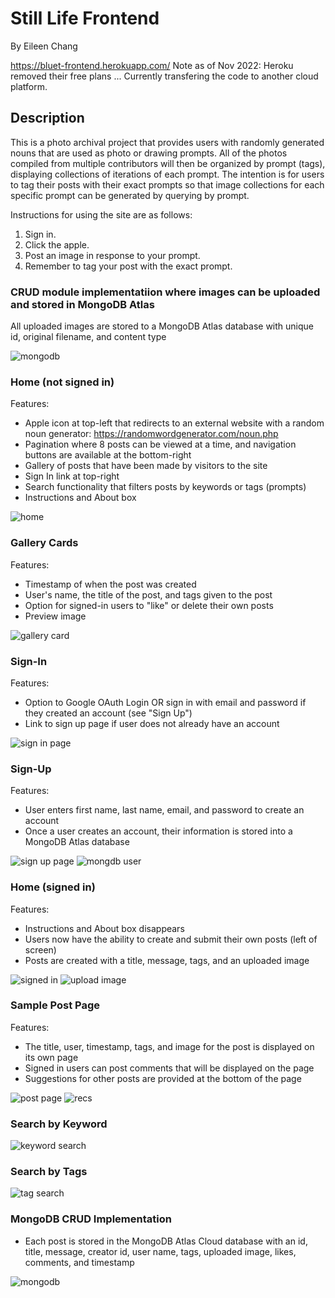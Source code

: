 # Still Life Frontend
By Eileen Chang

https://bluet-frontend.herokuapp.com/
Note as of Nov 2022: Heroku removed their free plans ... Currently transfering the code to another cloud platform.

## Description
This is a photo archival project that provides users with randomly generated nouns that are used as photo or drawing prompts. All of the photos compiled from multiple contributors will then be organized by prompt (tags), displaying collections of iterations of each prompt. The intention is for users to tag their posts with their exact prompts so that image collections for each specific prompt can be generated by querying by prompt.

Instructions for using the site are as follows:
1. Sign in. 
2. Click the apple. 
3. Post an image in response to your prompt. 
4. Remember to tag your post with the exact prompt.

### CRUD module implementatiion where images can be uploaded and stored in MongoDB Atlas
All uploaded images are stored to a MongoDB Atlas database with unique id, original filename, and content type

<img src="./public/images/mongodb.png" alt="mongodb">

### Home (not signed in)
Features:
- Apple icon at top-left that redirects to an external website with a random noun generator: https://randomwordgenerator.com/noun.php 
- Pagination where 8 posts can be viewed at a time, and navigation buttons are available at the bottom-right
- Gallery of posts that have been made by visitors to the site
- Sign In link at top-right
- Search functionality that filters posts by keywords or tags (prompts)
- Instructions and About box
<img src="./public/images/home.png" alt="home">

### Gallery Cards
Features:
- Timestamp of when the post was created
- User's name, the title of the post, and tags given to the post
- Option for signed-in users to "like" or delete their own posts 
- Preview image
<img src="./public/images/card.png" alt="gallery card">

### Sign-In
Features:
- Option to Google OAuth Login OR sign in with email and password if they created an account (see "Sign Up")
- Link to sign up page if user does not already have an account
<img src="./public/images/sign-in-page.png" alt="sign in page">

### Sign-Up
Features:
- User enters first name, last name, email, and password to create an account
- Once a user creates an account, their information is stored into a MongoDB Atlas database
<img src="./public/images/sign-up-page.png" alt="sign up page">
<img src="./public/images/mongodb-user.png" alt="mongdb user">

### Home (signed in)
Features:
- Instructions and About box disappears
- Users now have the ability to create and submit their own posts (left of screen)
- Posts are created with a title, message, tags, and an uploaded image
<img src="./public/images/home-signed-in.png" alt="signed in">
<img src="./public/images/upload-image.png" alt="upload image">

### Sample Post Page
Features:
- The title, user, timestamp, tags, and image for the post is displayed on its own page
- Signed in users can post comments that will be displayed on the page
- Suggestions for other posts are provided at the bottom of the page
<img src="./public/images/post-page.png" alt="post page">
<img src="./public/images/recs.png" alt="recs">

### Search by Keyword
<img src="./public/images/keyword-lamp.png" alt="keyword search">

### Search by Tags
<img src="./public/images/tag-space.png" alt="tag search">

### MongoDB CRUD Implementation
- Each post is stored in the MongoDB Atlas Cloud database with an id, title, message, creator id, user name, tags, uploaded image, likes, comments, and timestamp
<img src="./public/images/mongodb-post.png" alt="mongodb">

